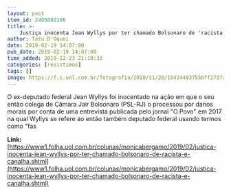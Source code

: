 ```yaml
---
layout: post
item_id: 2495892106
title: >-
    Justiça inocenta Jean Wyllys por ter chamado Bolsonaro de 'racista' e 'canalha'
author: Tatu D'Oquei
date: 2019-02-19 14:07:00
pub_date: 2019-02-19 14:07:00
time_added: 2019-12-23 21:19:32
categories: [resistimos]
tags: []
image: https://f.i.uol.com.br/fotografia/2018/11/28/15434483755bff2737a1c08_1543448375_3x2_md.jpg
---
```


O ex-deputado federal Jean Wyllys foi inocentado na ação em que o seu então colega de Câmara Jair Bolsonaro (PSL-RJ) o processou por danos morais por conta de uma entrevista publicada pelo jornal "O Povo" em 2017 na qual Wyllys se refere ao então também deputado federal usando termos como "fas

**Link:** [https://www1.folha.uol.com.br/colunas/monicabergamo/2019/02/justica-inocenta-jean-wyllys-por-ter-chamado-bolsonaro-de-racista-e-canalha.shtml](https://www1.folha.uol.com.br/colunas/monicabergamo/2019/02/justica-inocenta-jean-wyllys-por-ter-chamado-bolsonaro-de-racista-e-canalha.shtml)

